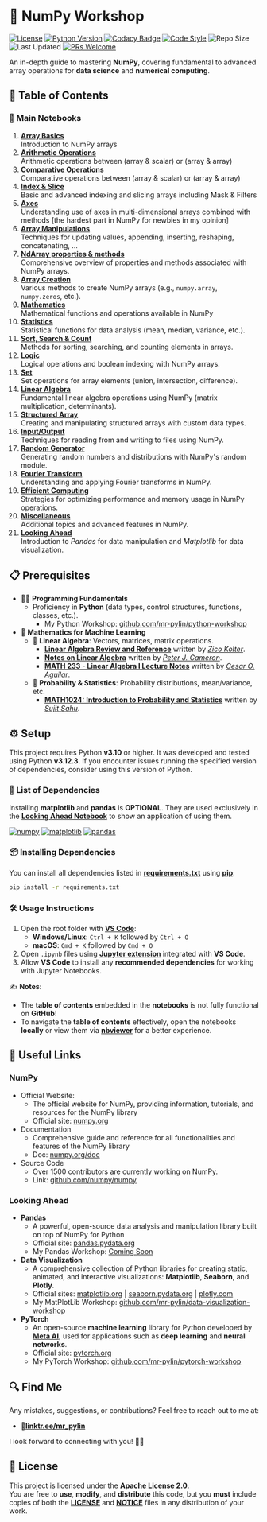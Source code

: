 # 🔢 NumPy Workshop

[![License](https://img.shields.io/github/license/mr-pylin/numpy-workshop)](https://github.com/mr-pylin/numpy-workshop/blob/main/LICENSE)
[![Python Version](https://img.shields.io/badge/Python-3.12.3-blue?logo=python&logoColor=white)](https://www.python.org/downloads/release/python-3123/)
[![Codacy Badge](https://app.codacy.com/project/badge/Grade/1faf9d4577d3406a9ac65a4cb8d3d4f1)](https://app.codacy.com/gh/mr-pylin/numpy-workshop/dashboard?utm_source=gh&utm_medium=referral&utm_content=&utm_campaign=Badge_grade)
[![Code Style](https://img.shields.io/badge/code%20style-black-000000.svg)](https://github.com/psf/black)
![Repo Size](https://img.shields.io/github/repo-size/mr-pylin/numpy-workshop)
![Last Updated](https://img.shields.io/github/last-commit/mr-pylin/numpy-workshop)
[![PRs Welcome](https://img.shields.io/badge/PRs-welcome-brightgreen)](https://github.com/mr-pylin/numpy-workshop/pulls)

An in-depth guide to mastering **NumPy**, covering fundamental to advanced array operations for **data science** and **numerical computing**.

## 📖 Table of Contents

### 📖 Main Notebooks

1. [**Array Basics**](./code/01-array-basics.ipynb)  
   Introduction to NumPy arrays
1. [**Arithmetic Operations**](./code/02-arithmetic-operations.ipynb)  
   Arithmetic operations between (array & scalar) or (array & array)
1. [**Comparative Operations**](./code/03-comparative-operations.ipynb)  
   Comparative operations between (array & scalar) or (array & array)
1. [**Index & Slice**](./code/04-index-&-slice.ipynb)  
   Basic and advanced indexing and slicing arrays including Mask & Filters
1. [**Axes**](./code/05-axes.ipynb)  
   Understanding use of axes in multi-dimensional arrays combined with methods [the hardest part in NumPy for newbies in my opinion]
1. [**Array Manipulations**](./code/06-array-manipulations.ipynb)  
   Techniques for updating values, appending, inserting, reshaping, concatenating, ...
1. [**NdArray properties & methods**](./code/07-ndarray-members.ipynb)  
   Comprehensive overview of properties and methods associated with NumPy arrays.
1. [**Array Creation**](./code/08-array-creation.ipynb)  
   Various methods to create NumPy arrays (e.g., `numpy.array`, `numpy.zeros`, etc.).
1. [**Mathematics**](./code/09-mathematics.ipynb)  
   Mathematical functions and operations available in NumPy
1. [**Statistics**](./code/10-statistics.ipynb)  
   Statistical functions for data analysis (mean, median, variance, etc.).
1. [**Sort, Search & Count**](./code/11-sort-search-count.ipynb)  
   Methods for sorting, searching, and counting elements in arrays.
1. [**Logic**](./code/12-logic.ipynb)  
   Logical operations and boolean indexing with NumPy arrays.
1. [**Set**](./code/13-set.ipynb)  
   Set operations for array elements (union, intersection, difference).
1. [**Linear Algebra**](./code/14-linear-algebra.ipynb)  
   Fundamental linear algebra operations using NumPy (matrix multiplication, determinants).
1. [**Structured Array**](./code/15-structured-array.ipynb)  
   Creating and manipulating structured arrays with custom data types.
1. [**Input/Output**](./code/16-input-output.ipynb)  
   Techniques for reading from and writing to files using NumPy.
1. [**Random Generator**](./code/17-random-generator.ipynb)  
   Generating random numbers and distributions with NumPy's random module.
1. [**Fourier Transform**](./code/18-fourier-transform.ipynb)  
   Understanding and applying Fourier transforms in NumPy.
1. [**Efficient Computing**](./code/19-efficient-computing.ipynb)  
   Strategies for optimizing performance and memory usage in NumPy operations.
1. [**Miscellaneous**](./code/20-miscellaneous.ipynb)  
   Additional topics and advanced features in NumPy.
1. [**Looking Ahead**](./code/21-looking-ahead.ipynb)  
   Introduction to *Pandas* for data manipulation and *Matplotlib* for data visualization.

## 📋 Prerequisites

- 👨‍💻 **Programming Fundamentals**
  - Proficiency in **Python** (data types, control structures, functions, classes, etc.).
    - My Python Workshop: [github.com/mr-pylin/python-workshop](https://github.com/mr-pylin/python-workshop)
- 🔣 **Mathematics for Machine Learning**
  - 🔲 **Linear Algebra**: Vectors, matrices, matrix operations.
    - [**Linear Algebra Review and Reference**](https://www.cs.cmu.edu/%7Ezkolter/course/linalg/linalg_notes.pdf) written by [*Zico Kolter*](https://zicokolter.com).
    - [**Notes on Linear Algebra**](https://webspace.maths.qmul.ac.uk/p.j.cameron/notes/linalg.pdf) written by [*Peter J. Cameron*](https://cameroncounts.github.io/web).
    - [**MATH 233 - Linear Algebra I Lecture Notes**](https://www.geneseo.edu/~aguilar/public/assets/courses/233/main_notes.pdf) written by [*Cesar O. Aguilar*](https://www.geneseo.edu/~aguilar/).
  - 🎲 **Probability & Statistics**: Probability distributions, mean/variance, etc.
    - [**MATH1024: Introduction to Probability and Statistics**](https://www.sujitsahu.com/teach/2020_math1024.pdf) written by [*Sujit Sahu*](https://www.southampton.ac.uk/people/5wynjr/professor-sujit-sahu).

## ⚙️ Setup

This project requires Python **v3.10** or higher. It was developed and tested using Python **v3.12.3**. If you encounter issues running the specified version of dependencies, consider using this version of Python.

### 📝 List of Dependencies

Installing **matplotlib** and **pandas** is **OPTIONAL**. They are used exclusively in the [**Looking Ahead Notebook**](./code/21-looking-ahead.ipynb) to show an application of using them.

[![numpy](https://img.shields.io/badge/numpy-2.1.3-orange)](https://pypi.org/project/numpy/2.1.3/)
[![matplotlib](https://img.shields.io/badge/matplotlib-3.9.1-green)](https://pypi.org/project/matplotlib/3.9.1/)
[![pandas](https://img.shields.io/badge/pandas-2.2.2-yellow)](https://pypi.org/project/pandas/2.2.2/)

### 📦 Installing Dependencies

You can install all dependencies listed in [**requirements.txt**](./requirements.txt) using [**pip**](https://pip.pypa.io/en/stable/installation/):

```bash
pip install -r requirements.txt
```

### 🛠️ Usage Instructions

1. Open the root folder with [**VS Code**](https://code.visualstudio.com/):
    - **Windows/Linux**: `Ctrl + K` followed by `Ctrl + O`
    - **macOS**: `Cmd + K` followed by `Cmd + O`
1. Open `.ipynb` files using [**Jupyter extension**](https://marketplace.visualstudio.com/items?itemName=ms-toolsai.jupyter) integrated with **VS Code**.
1. Allow **VS Code** to install any **recommended dependencies** for working with Jupyter Notebooks.

✍️ **Notes**:  

- The **table of contents** embedded in the **notebooks** is not fully functional on **GitHub**!
- To navigate the **table of contents** effectively, open the notebooks **locally** or view them via [**nbviewer**](https://nbviewer.org/github/mr-pylin/pytorch-workshop) for a better experience.

## 🔗 Useful Links

### **NumPy**

- Official Website:
  - The official website for NumPy, providing information, tutorials, and resources for the NumPy library
  - Official site: [numpy.org](https://numpy.org/)
- Documentation
  - Comprehensive guide and reference for all functionalities and features of the NumPy library
  - Doc: [numpy.org/doc](https://numpy.org/doc/)
- Source Code
  - Over 1500 contributors are currently working on NumPy.
  - Link: [github.com/numpy/numpy](https://github.com/numpy/numpy)

### **Looking Ahead**

- **Pandas**
  - A powerful, open-source data analysis and manipulation library built on top of NumPy for Python
  - Official site: [pandas.pydata.org](https://pandas.pydata.org/)
  - My Pandas Workshop: [Coming Soon](https://github.com/mr-pylin/#)
- **Data Visualization**
  - A comprehensive collection of Python libraries for creating static, animated, and interactive visualizations: **Matplotlib**, **Seaborn**, and **Plotly**.
  - Official sites: [matplotlib.org](https://matplotlib.org/) | [seaborn.pydata.org](https://seaborn.pydata.org/) | [plotly.com](https://plotly.com/)
  - My MatPlotLib Workshop: [github.com/mr-pylin/data-visualization-workshop](https://github.com/mr-pylin/data-visualization-workshop)
- **PyTorch**
  - An open-source **machine learning** library for Python developed by [**Meta AI**](https://ai.meta.com/), used for applications such as **deep learning** and **neural networks**.
  - Official site: [pytorch.org](https://pytorch.org/)
  - My PyTorch Workshop: [github.com/mr-pylin/pytorch-workshop](https://github.com/mr-pylin/pytorch-workshop)

## 🔍 Find Me

Any mistakes, suggestions, or contributions? Feel free to reach out to me at:

- 📍[**linktr.ee/mr_pylin**](https://linktr.ee/mr_pylin)

I look forward to connecting with you! 🏃‍♂️

## 📄 License

This project is licensed under the **[Apache License 2.0](./LICENSE)**.  
You are free to **use**, **modify**, and **distribute** this code, but you **must** include copies of both the [**LICENSE**](./LICENSE) and [**NOTICE**](./NOTICE) files in any distribution of your work.
